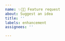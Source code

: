 ```yaml
---
name: ✨👩‍🎨 Feature request
about: Suggest an idea
title: ''
labels: enhancement
assignees: ''

---
```


